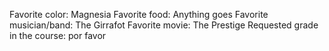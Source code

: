 Favorite color: Magnesia 
Favorite food: Anything goes
Favorite musician/band: The Girrafot
Favorite movie: The Prestige
Requested grade in the course: por favor 
